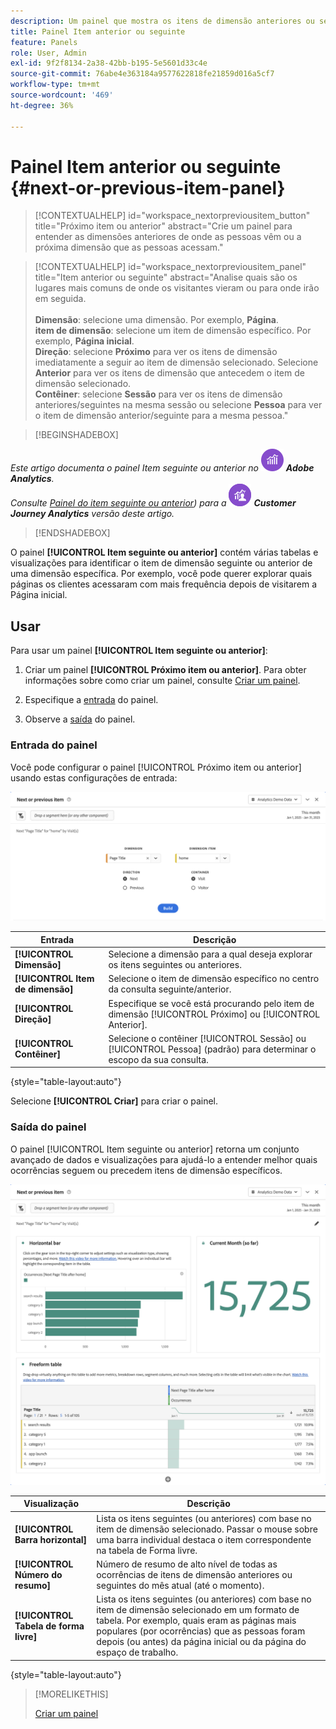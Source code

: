 ```yaml
---
description: Um painel que mostra os itens de dimensão anteriores ou seguintes para uma dimensão específica.
title: Painel Item anterior ou seguinte
feature: Panels
role: User, Admin
exl-id: 9f2f8134-2a38-42bb-b195-5e5601d33c4e
source-git-commit: 76abe4e363184a9577622818fe21859d016a5cf7
workflow-type: tm+mt
source-wordcount: '469'
ht-degree: 36%

---
```


# Painel Item anterior ou seguinte {#next-or-previous-item-panel}

<!-- markdownlint-disable MD034 -->

>[!CONTEXTUALHELP]
>id="workspace_nextorpreviousitem_button"
>title="Próximo item ou anterior"
>abstract="Crie um painel para entender as dimensões anteriores de onde as pessoas vêm ou a próxima dimensão que as pessoas acessam."

<!-- markdownlint-disable MD034 -->

<!-- markdownlint-disable MD034 -->

>[!CONTEXTUALHELP]
>id="workspace_nextorpreviousitem_panel"
>title="Item anterior ou seguinte"
>abstract="Analise quais são os lugares mais comuns de onde os visitantes vieram ou para onde irão em seguida.<br/><br/>**Dimensão**: selecione uma dimensão. Por exemplo, **Página**.<br/>**item de dimensão**: selecione um item de dimensão específico. Por exemplo, **Página inicial**.<br/>**Direção**: selecione **Próximo** para ver os itens de dimensão imediatamente a seguir ao item de dimensão selecionado. Selecione **Anterior** para ver os itens de dimensão que antecedem o item de dimensão selecionado.<br/>**Contêiner**: selecione **Sessão** para ver os itens de dimensão anteriores/seguintes na mesma sessão ou selecione **Pessoa** para ver o item de dimensão anterior/seguinte para a mesma pessoa."

<!-- markdownlint-enable MD034 -->

>[!BEGINSHADEBOX]

_Este artigo documenta o painel Item seguinte ou anterior no_ ![AdobeAnalytics](/help/assets/icons/AdobeAnalytics.svg) _**Adobe Analytics**._<br/>_Consulte [Painel do item seguinte ou anterior](https://experienceleague.adobe.com/en/docs/analytics/analyze/analysis-workspace/panels/next-previous)) para a_ ![CustomerJourneyAnalytics](/help/assets/icons/CustomerJourneyAnalytics.svg) _**Customer Journey Analytics** versão deste artigo._

>[!ENDSHADEBOX]

O painel **[!UICONTROL Item seguinte ou anterior]** contém várias tabelas e visualizações para identificar o item de dimensão seguinte ou anterior de uma dimensão específica. Por exemplo, você pode querer explorar quais páginas os clientes acessaram com mais frequência depois de visitarem a Página inicial.

## Usar

Para usar um painel **[!UICONTROL Item seguinte ou anterior]**:

1. Criar um painel **[!UICONTROL Próximo item ou anterior]**. Para obter informações sobre como criar um painel, consulte [Criar um painel](panels.md#create-a-panel).

1. Especifique a [entrada](#panel-input) do painel.

1. Observe a [saída](#panel-output) do painel.

### Entrada do painel

Você pode configurar o painel [!UICONTROL Próximo item ou anterior] usando estas configurações de entrada:

![Painel do item seguinte ou anterior](assets/next-or-previous-item.png)

| Entrada | Descrição |
| --- | --- |
| **[!UICONTROL Dimensão]** | Selecione a dimensão para a qual deseja explorar os itens seguintes ou anteriores. |
| **[!UICONTROL Item de dimensão]** | Selecione o item de dimensão específico no centro da consulta seguinte/anterior. |
| **[!UICONTROL Direção]** | Especifique se você está procurando pelo item de dimensão [!UICONTROL Próximo] ou [!UICONTROL Anterior]. |
| **[!UICONTROL Contêiner]** | Selecione o contêiner [!UICONTROL Sessão] ou [!UICONTROL Pessoa] (padrão) para determinar o escopo da sua consulta. |

{style="table-layout:auto"}

Selecione **[!UICONTROL Criar]** para criar o painel.

### Saída do painel

O painel [!UICONTROL Item seguinte ou anterior] retorna um conjunto avançado de dados e visualizações para ajudá-lo a entender melhor quais ocorrências seguem ou precedem itens de dimensão específicos.


![Saída do painel seguinte/anterior](assets/next-or-previous-item-output.png)


| Visualização | Descrição |
| --- | --- |
| **[!UICONTROL Barra horizontal]** | Lista os itens seguintes (ou anteriores) com base no item de dimensão selecionado. Passar o mouse sobre uma barra individual destaca o item correspondente na tabela de Forma livre. |
| **[!UICONTROL Número do resumo]** | Número de resumo de alto nível de todas as ocorrências de itens de dimensão anteriores ou seguintes do mês atual (até o momento). |
| **[!UICONTROL Tabela de forma livre]** | Lista os itens seguintes (ou anteriores) com base no item de dimensão selecionado em um formato de tabela. Por exemplo, quais eram as páginas mais populares (por ocorrências) que as pessoas foram depois (ou antes) da página inicial ou da página do espaço de trabalho. |

{style="table-layout:auto"}


>[!MORELIKETHIS]
>
>[Criar um painel](/help//analyze/analysis-workspace/c-panels/panels.md#create-a-panel)
>

<!--
# Next or previous item panel

This panel contains a number of tables and visualizations to easily identify the next or previous dimension item for a specific dimension. For example, you might want to explore which pages customers went to most often after they visited the Home page.

## Access the panel

You can access the panel from within [!UICONTROL Reports] or within [!UICONTROL Workspace].

| Access point | Description |
| --- | --- |
| [!UICONTROL Reports] | <ul><li>The panel is already dropped into a project.</li><li>The left rail is collapsed.</li><li>If you selected [!UICONTROL Next page], default settings have already been applied, such as [!UICONTROL Page] for [!UICONTROL Dimension], and the top page as the [!UICONTROL Dimension Item], [!UICONTROL Next] for [!UICONTROL Direction] and [!UICONTROL Visit] for [!UICONTROL Container]. You can modify all these settings.</li></ul>![Next/Previous panel](assets/next-previous.png)|
| Workspace | Create a new project and select the Panel icon in the left rail. Then drag the [!UICONTROL Next or previous item] panel above the Freeform table. Notice that the [!UICONTROL Dimension] and [!UICONTROL Dimension Item] fields are left blank. Select a dimension from the drop-down list. [!UICONTROL Dimension items] are populated based on the [!UICONTROL dimension] you chose. The top dimension item gets added, but you can select a different item. The defaults are Next and Visitor. Again, you can modify these as well.<p>![Next/Previous panel](assets/next-previous2.png) |

{style="table-layout:auto"}

## Panel Inputs {#Input}

You can configure the [!UICONTROL Next or previous item] panel panel using these input settings:

| Setting | Description |
| --- | --- |
| Segment (or other component) drop zone | You can drag and drop segments or other components to further filter your panel results. |
| Dimension | The dimension for which you want to explore next or previous items. |
| Dimension Item | The specific item at the center of your next/previous inquiry. |
| Direction | Specify whether you are looking for the [!UICONTROL Next] or the [!UICONTROL Previous] dimension item. |
| Container | [!UICONTROL Visit] or [!UICONTROL Visitor] (default) determine the scope of your inquiry. |

{style="table-layout:auto"}

Click **[!UICONTROL Build]** to build the panel.

## Panel output {#output}

The [!UICONTROL Next or previous item] panel returns a rich set of data and visualizations to help you better understand what occurrences follow or precede specific dimension items.

![Next/Previous panel output](assets/next-previous-output.png)

![Next/Previous panel output](assets/next-previous-output2.png)

| Visualization | Description |
| --- | --- |
| Horizontal bar | Lists the next (or previous) items based on the dimension item you chose. Hovering over an individual bar highlights the corresponding item in the Freeform table. |
| Summary number | High-level summary number of all next or previous dimension item occurrences for the current month (so far.) |
| Freeform table | Lists the next (or previous) items based on the dimension item you chose, in a table format. For example, which were the most popular pages (by occurrences) that people went to after (or before) the home page or the workspace page. |

{style="table-layout:auto"}

-->